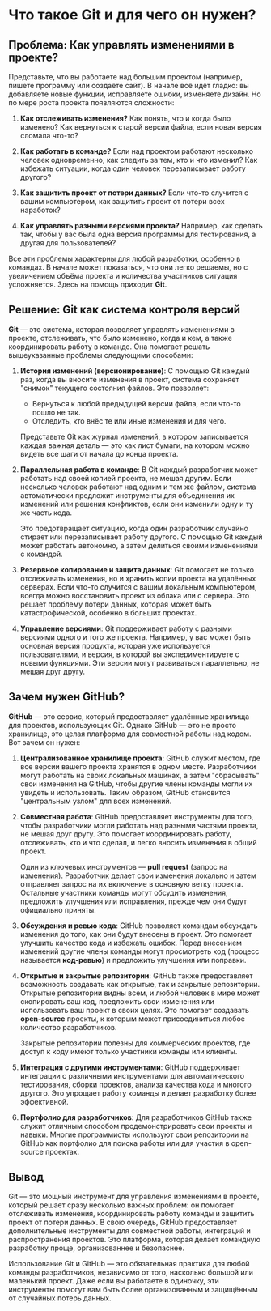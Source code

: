 # Что такое Git и для чего он нужен?

## Проблема: Как управлять изменениями в проекте?

Представьте, что вы работаете над большим проектом (например, пишете программу или создаёте сайт). В начале всё идёт гладко: вы добавляете новые функции, исправляете ошибки, изменяете дизайн. Но по мере роста проекта появляются сложности:

1. **Как отслеживать изменения?** 
   Как понять, что и когда было изменено? Как вернуться к старой версии файла, если новая версия сломала что-то?
   
2. **Как работать в команде?** 
   Если над проектом работают несколько человек одновременно, как следить за тем, кто и что изменил? Как избежать ситуации, когда один человек перезаписывает работу другого?

3. **Как защитить проект от потери данных?**
   Если что-то случится с вашим компьютером, как защитить проект от потери всех наработок?

4. **Как управлять разными версиями проекта?**
   Например, как сделать так, чтобы у вас была одна версия программы для тестирования, а другая для пользователей?

Все эти проблемы характерны для любой разработки, особенно в командах. В начале может показаться, что они легко решаемы, но с увеличением объёма проекта и количества участников ситуация усложняется. Здесь на помощь приходит **Git**.

## Решение: Git как система контроля версий

**Git** — это система, которая позволяет управлять изменениями в проекте, отслеживать, что было изменено, когда и кем, а также координировать работу в команде. Она помогает решать вышеуказанные проблемы следующими способами:

1. **История изменений (версионирование)**: 
   С помощью Git каждый раз, когда вы вносите изменения в проект, система сохраняет "снимок" текущего состояния файлов. Это позволяет:
   - Вернуться к любой предыдущей версии файла, если что-то пошло не так.
   - Отследить, кто внёс те или иные изменения и для чего.
   
   Представьте Git как журнал изменений, в котором записывается каждая важная деталь — это как лист бумаги, на котором можно видеть все шаги от начала до конца проекта.

2. **Параллельная работа в команде**:
   В Git каждый разработчик может работать над своей копией проекта, не мешая другим. Если несколько человек работают над одним и тем же файлом, система автоматически предложит инструменты для объединения их изменений или решения конфликтов, если они изменили одну и ту же часть кода.

   Это предотвращает ситуацию, когда один разработчик случайно стирает или перезаписывает работу другого. С помощью Git каждый может работать автономно, а затем делиться своими изменениями с командой.

3. **Резервное копирование и защита данных**:
   Git помогает не только отслеживать изменения, но и хранить копии проекта на удалённых серверах. Если что-то случится с вашим локальным компьютером, всегда можно восстановить проект из облака или с сервера. Это решает проблему потери данных, которая может быть катастрофической, особенно в больших проектах.

4. **Управление версиями**:
   Git поддерживает работу с разными версиями одного и того же проекта. Например, у вас может быть основная версия продукта, которая уже используется пользователями, и версия, в которой вы экспериментируете с новыми функциями. Эти версии могут развиваться параллельно, не мешая друг другу.

## Зачем нужен GitHub?

**GitHub** — это сервис, который предоставляет удалённые хранилища для проектов, использующих Git. Однако GitHub — это не просто хранилище, это целая платформа для совместной работы над кодом. Вот зачем он нужен:

1. **Централизованное хранилище проекта**: 
   GitHub служит местом, где все версии вашего проекта хранятся в одном месте. Разработчики могут работать на своих локальных машинах, а затем "сбрасывать" свои изменения на GitHub, чтобы другие члены команды могли их увидеть и использовать. Таким образом, GitHub становится "центральным узлом" для всех изменений.

2. **Совместная работа**: 
   GitHub предоставляет инструменты для того, чтобы разработчики могли работать над разными частями проекта, не мешая друг другу. Это помогает координировать работу, отслеживать, кто и что сделал, и легко вносить изменения в общий проект.

   Один из ключевых инструментов — **pull request** (запрос на изменения). Разработчик делает свои изменения локально и затем отправляет запрос на их включение в основную ветку проекта. Остальные участники команды могут обсудить изменения, предложить улучшения или исправления, прежде чем они будут официально приняты.

3. **Обсуждения и ревью кода**: 
   GitHub позволяет командам обсуждать изменения до того, как они будут внесены в проект. Это помогает улучшить качество кода и избежать ошибок. Перед внесением изменений другие члены команды могут просмотреть код (процесс называется **код-ревью**) и предложить улучшения или поправки.

4. **Открытые и закрытые репозитории**: 
   GitHub также предоставляет возможность создавать как открытые, так и закрытые репозитории. Открытые репозитории видны всем, и любой человек в мире может скопировать ваш код, предложить свои изменения или использовать ваш проект в своих целях. Это помогает создавать **open-source** проекты, к которым может присоединиться любое количество разработчиков.

   Закрытые репозитории полезны для коммерческих проектов, где доступ к коду имеют только участники команды или клиенты.

5. **Интеграция с другими инструментами**: 
   GitHub поддерживает интеграции с различными инструментами для автоматического тестирования, сборки проектов, анализа качества кода и многого другого. Это упрощает работу команды и делает разработку более эффективной.

6. **Портфолио для разработчиков**: 
   Для разработчиков GitHub также служит отличным способом продемонстрировать свои проекты и навыки. Многие программисты используют свои репозитории на GitHub как портфолио для поиска работы или для участия в open-source проектах.

## Вывод

Git — это мощный инструмент для управления изменениями в проекте, который решает сразу несколько важных проблем: он помогает отслеживать изменения, координировать работу команды и защитить проект от потери данных. В свою очередь, GitHub предоставляет дополнительные инструменты для совместной работы, интеграций и распространения проектов. Это платформа, которая делает командную разработку проще, организованнее и безопаснее.

Использование Git и GitHub — это обязательная практика для любой команды разработчиков, независимо от того, насколько большой или маленький проект. Даже если вы работаете в одиночку, эти инструменты помогут вам быть более организованным и защищённым от случайных потерь данных.
